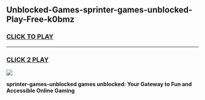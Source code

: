 
## Unblocked-Games-sprinter-games-unblocked-Play-Free-k0bmz
<h3>
<a href="https://premium76.site?title=sprinter-games-unblocked&ref=22A">CLICK TO PLAY</a></h3>
<hr>

<h3>
<a href="https://premium76.site?title=sprinter-games-unblocked&ref=22A">CLICK 2 PLAY</a>
  
</h3>

<a href="https://premium76.site?title=sprinter-games-unblocked&ref=22A"><img src="https://clearcache.store/games.png"></a>


**sprinter-games-unblocked games unblocked: Your Gateway to Fun and Accessible Online Gaming**
